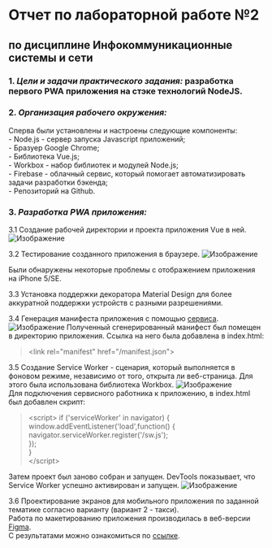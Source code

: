 # Отчет по лабораторной работе №2
## по дисциплине Инфокоммуникационные системы и сети  

### 1. _Цели и задачи практического задания:_ разработка первого PWA приложения на стэке технологий NodeJS.
### 2. _Организация рабочего окружения:_  
Сперва были установлены и настроены следующие компоненты:  
    - Node.js - сервер запуска Javascript приложений;  
    - Бразуер Google Chrome;  
    - Библиотека Vue.js;  
    - Workbox - набор библиотек и модулей Node.js;  
    - Firebase - облачный сервис, который помогает автоматизировать задачи разработки бэкенда;  
    - Репозиторий на Github.  
### 3. _Разработка PWA приложения:_  
   3.1 Создание рабочей директории и проекта приложения Vue в ней.
![Изображение](https://sun9-22.userapi.com/c857524/v857524755/1ad621/4j_Fq8QPnUY.jpg)  

   3.2 Тестирование созданного приложения в браузере.
![Изображение](https://sun9-68.userapi.com/c857224/v857224755/12eb2c/8xA8uumaiV8.jpg)  

   Были обнаружены некоторые проблемы с отображением приложения на iPhone 5/SE. 
   
   3.3 Установка поддержки декоратора Material Design для более аккуратной поддержки устройств с разными разрешениями.
   
   3.4 Генерация манифеста приложения с помощью [сервиса](https://app-manifest.firebaseapp.com).
![Изображение](https://sun9-13.userapi.com/c857224/v857224755/12eb80/GZV7IOg_xNU.jpg) 
Полученный сгенерированный манифест был помещен в директорию приложения. Ссылка на него была добавлена в index.html:
>&lt;link rel="manifest" href="/manifest.json">

   3.5 Создание Service Worker - сценария, который выполняется в фоновом режиме, независимо от того, открыта ли веб-страница.
Для этого была использована библиотека Workbox. 
![Изображение](https://sun9-40.userapi.com/c857524/v857524755/1ad6b0/5D8dEh8L0A8.jpg)  
Для подключения сервисного работника к приложению, в index.html был добавлен скрипт:
>&lt;script>
     if ('serviceWorker' in navigator) {  
	   window.addEventListener('load',function() {  
	   navigator.serviceWorker.register('/sw.js');  
	   });  
    }  
    &lt;/script>  
    
Затем проект был заново собран и запущен. DevTools показывает, что Service Worker успешно активирован и запущен.
![Изображение](https://sun9-22.userapi.com/c858016/v858016755/1b3324/OfBv8aJIMj0.jpg)  

   3.6 Проектирование экранов для мобильного приложения по заданной тематике согласно варианту (вариант 2 - такси).  
Работа по макетированию приложения производилась в веб-версии [Figma](https://www.figma.com).  
С результатами можно ознакомиться по [ссылке](https://www.figma.com/file/VC1Fs0KBK091zGcm8rt7HL/Green-eyed-Taxi?node-id=0%3A1).  
